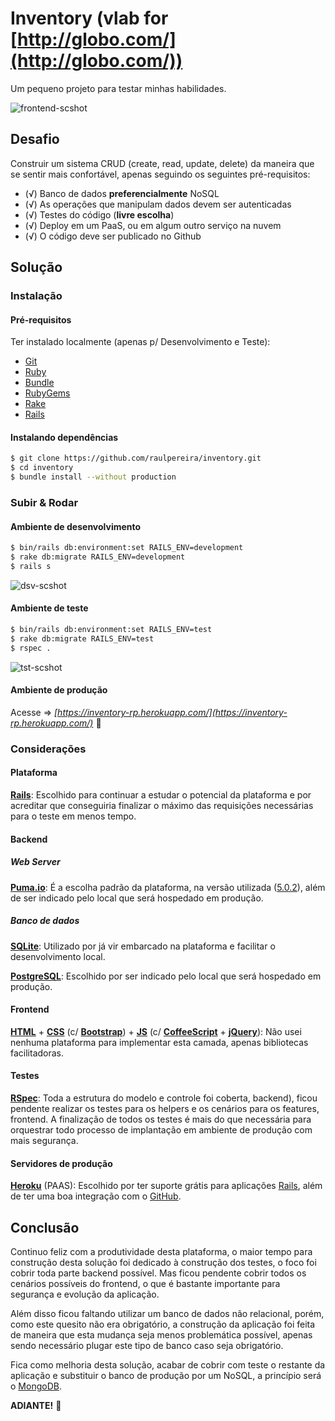 # Inventory (vlab for [http://globo.com/](http://globo.com/))

Um pequeno projeto para testar minhas habilidades.

![frontend-scshot](../master/scshot/frontend-scshot.png)

## Desafio

Construir um sistema CRUD (create, read, update, delete) da maneira que se sentir mais confortável, apenas seguindo os seguintes pré-requisitos:
- (√) Banco de dados **preferencialmente** NoSQL
- (√) As operações que manipulam dados devem ser autenticadas
- (√) Testes do código (**livre escolha**)
- (√) Deploy em um PaaS, ou em algum outro serviço na nuvem
- (√) O código deve ser publicado no Github

## Solução

### Instalação

#### Pré-requisitos

Ter instalado localmente (apenas p/ Desenvolvimento e Teste):
- [Git](https://git-scm.com/)
- [Ruby](https://ruby-lang.org)
- [Bundle](http://bundler.io/)
- [RubyGems](https://rubygems.org/)
- [Rake](https://github.com/ruby/rake)
- [Rails](http://rubyonrails.org/)

#### Instalando dependências

```bash
$ git clone https://github.com/raulpereira/inventory.git
$ cd inventory
$ bundle install --without production
```

### Subir & Rodar

#### Ambiente de desenvolvimento

```bash
$ bin/rails db:environment:set RAILS_ENV=development
$ rake db:migrate RAILS_ENV=development
$ rails s
```
![dsv-scshot](../master/scshot/dsv-scshot.png)

#### Ambiente de teste

```bash
$ bin/rails db:environment:set RAILS_ENV=test
$ rake db:migrate RAILS_ENV=test
$ rspec .
```
![tst-scshot](../master/scshot/tst-scshot.png)

#### Ambiente de produção

Acesse => *[https://inventory-rp.herokuapp.com/](https://inventory-rp.herokuapp.com/)* :clap:

### Considerações

#### Plataforma

**[Rails](http://rubyonrails.org/)**: Escolhido para continuar a estudar o potencial da plataforma e por acreditar que conseguiria finalizar o máximo das requisições necessárias para o teste em menos tempo.

#### Backend

##### Web Server

**[Puma.io](http://puma.io/)**: É a escolha padrão da plataforma, na versão utilizada ([5.0.2](http://weblog.rubyonrails.org/2017/3/1/Rails-5-0-2-has-been-released/)), além de ser indicado pelo local que será hospedado em produção.

##### Banco de dados

**[SQLite](https://sqlite.org/)**: Utilizado por já vir embarcado na plataforma e facilitar o desenvolvimento local. 

**[PostgreSQL](https://www.postgresql.org/)**: Escolhido por ser indicado pelo local que será hospedado em produção.

#### Frontend

**[HTML](https://w3.org/html/)** + **[CSS](https://w3.org/Style/CSS/)** (c/ **[Bootstrap](http://getbootstrap.com/)**) + **[JS](https://developer.mozilla.org/en-US/docs/Web/JavaScript)** (c/ **[CoffeeScript](http://coffeescript.org/)** + **[jQuery](https://jquery.com/)**): Não usei nenhuma plataforma para implementar esta camada, apenas bibliotecas facilitadoras.

#### Testes

**[RSpec](http://rspec.info/)**: Toda a estrutura do modelo e controle foi coberta, backend), ficou pendente realizar os testes para os helpers e os cenários para os features, frontend. A finalização de todos os testes é mais do que necessária para orquestrar todo processo de implantação em ambiente de produção com mais segurança.

#### Servidores de produção

**[Heroku](https://heroku.com)** (PAAS): Escolhido por ter suporte grátis para aplicações [Rails](http://rubyonrails.org/), além de ter uma boa integração com o [GitHub](https://github.com/).

## Conclusão

Continuo feliz com a produtividade desta plataforma, o maior tempo para construção desta solução foi dedicado à construção dos testes, o foco foi cobrir toda parte backend possível. Mas ficou pendente cobrir todos os cenários possíveis do frontend, o que é bastante importante para segurança e evolução da aplicação.

Além disso ficou faltando utilizar um banco de dados não relacional, porém, como este quesito não era obrigatório, a construção da aplicação foi feita de maneira que esta mudança seja menos problemática possível, apenas sendo necessário plugar este tipo de banco caso seja obrigatório.

Fica como melhoria desta solução, acabar de cobrir com teste o restante da aplicação e substituir o banco de produção por um NoSQL, a princípio será o [MongoDB](https://mongodb.com/).

**ADIANTE!** :muscle:
